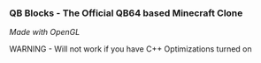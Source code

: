 ### QB Blocks - The Official QB64 based Minecraft Clone
*Made with OpenGL*

WARNING - Will not work if you have C++ Optimizations turned on
